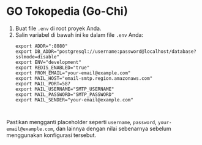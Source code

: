 # GO Tokopedia (Go-Chi)

1. Buat file `.env` di root proyek Anda.
2. Salin variabel di bawah ini ke dalam file `.env` Anda:
   ```env
   export ADDR=":8080"
   export DB_ADDR="postgresql://username:password@localhost/database?sslmode=disable"
   export ENV="development"
   export REDIS_ENABLED="true"
   export FROM_EMAIL="your-email@example.com"
   export MAIL_HOST="email-smtp.region.amazonaws.com"
   export MAIL_PORT=587
   export MAIL_USERNAME="SMTP_USERNAME"
   export MAIL_PASSWORD="SMTP_PASSWORD"
   export MAIL_SENDER="your-email@example.com"



Pastikan mengganti placeholder seperti `username`, `password`, `your-email@example.com`, dan lainnya dengan nilai sebenarnya sebelum menggunakan konfigurasi tersebut.

